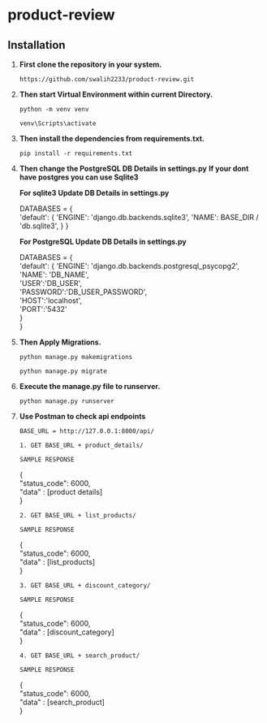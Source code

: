 # product-review

## Installation

1. **First clone the repository in your system.**

   `https://github.com/swalih2233/product-review.git`

2. **Then start Virtual Environment within current Directory.**

   `python -m venv venv`

   `venv\Scripts\activate`

3. **Then install the dependencies from requirements.txt.**

   `pip install -r requirements.txt`


4. **Then change the PostgreSQL DB Details in settings.py**
   **If your dont have postgres you can use Sqlite3**


   **For sqlite3 Update DB Details in settings.py**

   DATABASES = { \
    'default': {
        'ENGINE': 'django.db.backends.sqlite3',
        'NAME': BASE_DIR / 'db.sqlite3',
    }
   } 

   **For PostgreSQL Update DB Details in settings.py**

   DATABASES = { \
      'default': {
         'ENGINE': 'django.db.backends.postgresql_psycopg2', \
         'NAME': 'DB_NAME', \
         'USER':'DB_USER', \
         'PASSWORD':'DB_USER_PASSWORD', \
         'HOST':'localhost', \
         'PORT':'5432' \
      } \
   } 

5. **Then Apply Migrations.**

   `python manage.py makemigrations`

   `python manage.py migrate`

6. **Execute the manage.py file to runserver.**

   `python manage.py runserver`

7. **Use Postman to check api endpoints**

   `BASE_URL = http://127.0.0.1:8000/api/`

   `1. GET BASE_URL + product_details/`

      `SAMPLE RESPONSE`

      { \
         "status_code": 6000, \
        "data" : [product details]
        \
      } 

    
    `2. GET BASE_URL + list_products/`

      `SAMPLE RESPONSE`

      { \
         "status_code": 6000, \
          "data" : [list_products]
        \
      } 

    `3. GET BASE_URL + discount_category/`

      `SAMPLE RESPONSE`

      { \
         "status_code": 6000, \
          "data" : [discount_category]
        \
      } 

    `4. GET BASE_URL + search_product/`

      `SAMPLE RESPONSE`

      { \
         "status_code": 6000, \
          "data" : [search_product]
        \
      } 